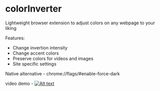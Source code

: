 # colorInverter

Lightweight browser extension to adjust colors on any webpage to your liking

Features:
* Change invertion intensity
* Change accent colors
* Preserve colors for videos and images
* Site specific settings

Native alternative - chrome://flags/#enable-force-dark

video demo - [![Alt text](https://img.youtube.com/vi/JM6lTfOpwxU/0.jpg)](https://www.youtube.com/watch?v=JM6lTfOpwxU)
